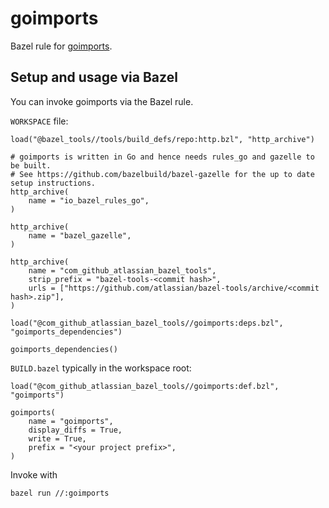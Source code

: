 # goimports

Bazel rule for [goimports](https://godoc.org/golang.org/x/tools/cmd/goimports).

## Setup and usage via Bazel

You can invoke goimports via the Bazel rule.

`WORKSPACE` file:
```bzl
load("@bazel_tools//tools/build_defs/repo:http.bzl", "http_archive")

# goimports is written in Go and hence needs rules_go and gazelle to be built.
# See https://github.com/bazelbuild/bazel-gazelle for the up to date setup instructions.
http_archive(
    name = "io_bazel_rules_go",
)

http_archive(
    name = "bazel_gazelle",
)

http_archive(
    name = "com_github_atlassian_bazel_tools",
    strip_prefix = "bazel-tools-<commit hash>",
    urls = ["https://github.com/atlassian/bazel-tools/archive/<commit hash>.zip"],
)

load("@com_github_atlassian_bazel_tools//goimports:deps.bzl", "goimports_dependencies")

goimports_dependencies()
```

`BUILD.bazel` typically in the workspace root:
```bzl
load("@com_github_atlassian_bazel_tools//goimports:def.bzl", "goimports")

goimports(
    name = "goimports",
    display_diffs = True,
    write = True,
    prefix = "<your project prefix>",
)
```
Invoke with
```bash
bazel run //:goimports
```
